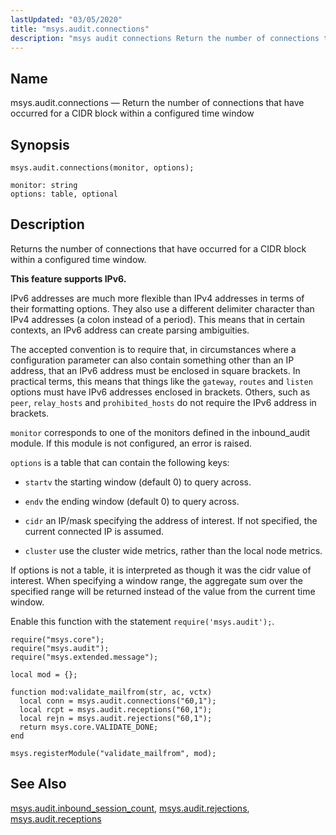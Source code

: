 ```yaml
---
lastUpdated: "03/05/2020"
title: "msys.audit.connections"
description: "msys audit connections Return the number of connections that have occurred for a CIDR block within a configured time window msys audit connections monitor options Returns the number of connections that have occurred for a CIDR block within a configured time window This feature supports I Pv 6 I Pv..."
---
```


<a name="lua.ref.msys.audit.connections"></a> 
## Name

msys.audit.connections — Return the number of connections that have occurred for a CIDR block within a configured time window

<a name="idp17195520"></a> 
## Synopsis

`msys.audit.connections(monitor, options);`

```
monitor: string
options: table, optional
```
<a name="idp17198544"></a> 
## Description

Returns the number of connections that have occurred for a CIDR block within a configured time window.

**This feature supports IPv6.**

IPv6 addresses are much more flexible than IPv4 addresses in terms of their formatting options. They also use a different delimiter character than IPv4 addresses (a colon instead of a period). This means that in certain contexts, an IPv6 address can create parsing ambiguities.

The accepted convention is to require that, in circumstances where a configuration parameter can also contain something other than an IP address, that an IPv6 address must be enclosed in square brackets. In practical terms, this means that things like the `gateway`, `routes` and `listen` options must have IPv6 addresses enclosed in brackets. Others, such as `peer`, `relay_hosts` and `prohibited_hosts` do not require the IPv6 address in brackets.

`monitor` corresponds to one of the monitors defined in the inbound_audit module. If this module is not configured, an error is raised.

`options` is a table that can contain the following keys:

*   `startv` the starting window (default 0) to query across.

*   `endv` the ending window (default 0) to query across.

*   `cidr` an IP/mask specifying the address of interest. If not specified, the current connected IP is assumed.

*   `cluster` use the cluster wide metrics, rather than the local node metrics.

If options is not a table, it is interpreted as though it was the cidr value of interest. When specifying a window range, the aggregate sum over the specified range will be returned instead of the value from the current time window.

Enable this function with the statement `require('msys.audit');`.

<a name="lua.ref.msys.audit.connections.example"></a> 


```
require("msys.core");
require("msys.audit");
require("msys.extended.message");

local mod = {};

function mod:validate_mailfrom(str, ac, vctx)
  local conn = msys.audit.connections("60,1");
  local rcpt = msys.audit.receptions("60,1");
  local rejn = msys.audit.rejections("60,1");
  return msys.core.VALIDATE_DONE;
end

msys.registerModule("validate_mailfrom", mod);
```

<a name="idp17218224"></a> 
## See Also

[msys.audit.inbound_session_count](/momentum/4/lua/ref-msys-audit-inbound-session-count), [msys.audit.rejections](/momentum/4/lua/ref-msys-audit-rejections), [msys.audit.receptions](/momentum/4/lua/ref-msys-audit-receptions)